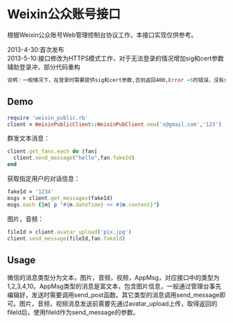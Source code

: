 # Weixin公众账号接口

根据Weixin公众账号Web管理控制台协议工作，本接口实现仅供参考。


2013-4-30:首次发布  
2013-5-10:接口修改为HTTPS模式工作，对于无法登录的情况增加sig和cert参数辅助登录冲，部分代码重构  
```ruby
说明：一般情况下，在登录时需要提供sig和cert参数,否则返回400,Error -6的错误，没有sig参数的web page登录会弹出验证码,可以通过网页登录后在cookie里获取这两个参数的值填到参数里。但不知为何，有时没这两个参数时也能成功。
```

## Demo
```ruby
require 'weixin_public.rb'
client = WeixinPublicClient::WeixinPubClient.new('x@gmail.com','123')
```

群发文本消息：
```ruby
client.get_fans.each do |fan|
  client.send_message("hello",fan.fakeId)
end
```

获取指定用户的对话信息：
```ruby
fakeId = '1234'
msgs = client.get_messages(fakeId)
msgs.each {|m| p "#{m.dateTime} << #{m.content}"} 
```

图片，音频：
```ruby
fileId = client.avatar_upload('pix.jpg')
client.send_message(fileId,fan.fakeId)
```
## Usage


微信的消息类型分为文本，图片，音频，视频，AppMsg，对应接口中的类型为1,2,3,4,10。AppMsg类型的消息是富文本，包含图片信息，一般通过管理台事先编辑好，发送时需要调用send_post函数。其它类型的消息调用send_message即可。图片，音频，视频消息发送前需要先通过avatar_upload上传，取得返回的fileId后，使用fileId作为send_message的参数。
